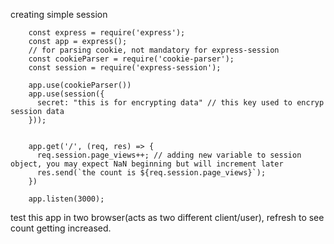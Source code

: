 creating simple session

        const express = require('express');
        const app = express();
        // for parsing cookie, not mandatory for express-session
        const cookieParser = require('cookie-parser');
        const session = require('express-session');

        app.use(cookieParser())
        app.use(session({
          secret: "this is for encrypting data" // this key used to encryp session data
        }));


        app.get('/', (req, res) => {
          req.session.page_views++; // adding new variable to session object, you may expect NaN beginning but will increment later
          res.send(`the count is ${req.session.page_views}`);
        })

        app.listen(3000);
        
test this app in two browser(acts as two different client/user), refresh to see count getting increased.        
